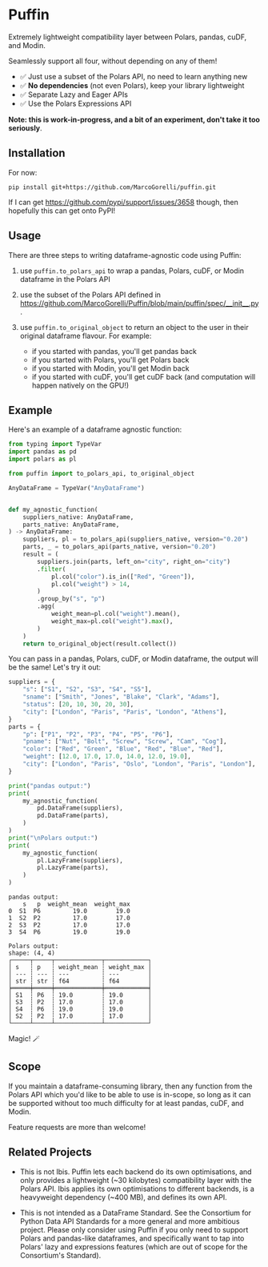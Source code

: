 # Puffin

Extremely lightweight compatibility layer between Polars, pandas, cuDF, and Modin.

Seamlessly support all four, without depending on any of them!

- ✅ Just use a subset of the Polars API, no need to learn anything new
- ✅ **No dependencies** (not even Polars), keep your library lightweight
- ✅ Separate Lazy and Eager APIs
- ✅ Use the Polars Expressions API

**Note: this is work-in-progress, and a bit of an experiment, don't take it too seriously**.

## Installation

For now:
```
pip install git+https://github.com/MarcoGorelli/puffin.git
```
If I can get https://github.com/pypi/support/issues/3658 though, then hopefully
this can get onto PyPI!

## Usage

There are three steps to writing dataframe-agnostic code using Puffin:

1. use `puffin.to_polars_api` to wrap a pandas, Polars, cuDF, or Modin dataframe
   in the Polars API
2. use the subset of the Polars API defined in https://github.com/MarcoGorelli/Puffin/blob/main/puffin/spec/__init__.py.
3. use `puffin.to_original_object` to return an object to the user in their original
   dataframe flavour. For example:

   - if you started with pandas, you'll get pandas back
   - if you started with Polars, you'll get Polars back
   - if you started with Modin, you'll get Modin back
   - if you started with cuDF, you'll get cuDF back (and computation will happen natively on the GPU!)
   
## Example

Here's an example of a dataframe agnostic function:

```python
from typing import TypeVar
import pandas as pd
import polars as pl

from puffin import to_polars_api, to_original_object

AnyDataFrame = TypeVar("AnyDataFrame")


def my_agnostic_function(
    suppliers_native: AnyDataFrame,
    parts_native: AnyDataFrame,
) -> AnyDataFrame:
    suppliers, pl = to_polars_api(suppliers_native, version="0.20")
    parts, _ = to_polars_api(parts_native, version="0.20")
    result = (
        suppliers.join(parts, left_on="city", right_on="city")
        .filter(
            pl.col("color").is_in(["Red", "Green"]),
            pl.col("weight") > 14,
        )
        .group_by("s", "p")
        .agg(
            weight_mean=pl.col("weight").mean(),
            weight_max=pl.col("weight").max(),
        )
    )
    return to_original_object(result.collect())
```
You can pass in a pandas, Polars, cuDF, or Modin dataframe, the output will be the same!
Let's try it out:
```python
suppliers = {
    "s": ["S1", "S2", "S3", "S4", "S5"],
    "sname": ["Smith", "Jones", "Blake", "Clark", "Adams"],
    "status": [20, 10, 30, 20, 30],
    "city": ["London", "Paris", "Paris", "London", "Athens"],
}
parts = {
    "p": ["P1", "P2", "P3", "P4", "P5", "P6"],
    "pname": ["Nut", "Bolt", "Screw", "Screw", "Cam", "Cog"],
    "color": ["Red", "Green", "Blue", "Red", "Blue", "Red"],
    "weight": [12.0, 17.0, 17.0, 14.0, 12.0, 19.0],
    "city": ["London", "Paris", "Oslo", "London", "Paris", "London"],
}

print("pandas output:")
print(
    my_agnostic_function(
        pd.DataFrame(suppliers),
        pd.DataFrame(parts),
    )
)
print("\nPolars output:")
print(
    my_agnostic_function(
        pl.LazyFrame(suppliers),
        pl.LazyFrame(parts),
    )
)
```
```
pandas output:
    s   p  weight_mean  weight_max
0  S1  P6         19.0        19.0
1  S2  P2         17.0        17.0
2  S3  P2         17.0        17.0
3  S4  P6         19.0        19.0

Polars output:
shape: (4, 4)
┌─────┬─────┬─────────────┬────────────┐
│ s   ┆ p   ┆ weight_mean ┆ weight_max │
│ --- ┆ --- ┆ ---         ┆ ---        │
│ str ┆ str ┆ f64         ┆ f64        │
╞═════╪═════╪═════════════╪════════════╡
│ S1  ┆ P6  ┆ 19.0        ┆ 19.0       │
│ S3  ┆ P2  ┆ 17.0        ┆ 17.0       │
│ S4  ┆ P6  ┆ 19.0        ┆ 19.0       │
│ S2  ┆ P2  ┆ 17.0        ┆ 17.0       │
└─────┴─────┴─────────────┴────────────┘
```
Magic! 🪄 

## Scope

If you maintain a dataframe-consuming library, then any function from the Polars API which you'd
like to be able to use is in-scope, so long as it can be supported without too much difficulty
for at least pandas, cuDF, and Modin.

Feature requests are more than welcome!

## Related Projects

- This is not Ibis. Puffin lets each backend do its own optimisations, and only provides
  a lightweight (~30 kilobytes) compatibility layer with the Polars API.
  Ibis applies its own optimisations to different backends, is a heavyweight
  dependency (~400 MB), and defines its own API.

- This is not intended as a DataFrame Standard. See the Consortium for Python Data API Standards
  for a more general and more ambitious project. Please only consider using Puffin if you only
  need to support Polars and pandas-like dataframes, and specifically want to tap into Polars'
  lazy and expressions features (which are out of scope for the Consortium's Standard).
